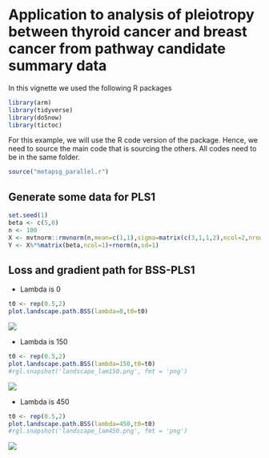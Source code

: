 # Application to analysis of pleiotropy between thyroid cancer and breast cancer from pathway candidate summary data

In this vignette we used the following R packages

``` r
library(arm)
library(tidyverse)
library(doSnow)
library(tictoc)
```

For this example, we will use the R code version of the package. Hence, we need to source the main code that is sourcing the others. All codes need to be in the same folder.

``` r
source("metapsg_parallel.r")
```

## Generate some data for PLS1

``` r
set.seed(1)
beta <- c(5,0)
n <- 100
X <- mvtnorm::rmvnorm(n,mean=c(1,1),sigma=matrix(c(3,1,1,2),ncol=2,nrow=2,byrow=T))
Y <- X%*%matrix(beta,ncol=1)+rnorm(n,sd=1)
```

## Loss and gradient path for BSS-PLS1

-   Lambda is 0

``` r
t0 <- rep(0.5,2)
plot.landscape.path.BSS(lambda=0,t0=t0)
```
![](landscape_lam0.png)

-   Lambda is 150

``` r
t0 <- rep(0.5,2)
plot.landscape.path.BSS(lambda=150,t0=t0)
#rgl.snapshot('landscape_lam150.png', fmt = 'png')
```
![](landscape_lam150.png)

-   Lambda is 450

``` r
t0 <- rep(0.5,2)
plot.landscape.path.BSS(lambda=450,t0=t0)
#rgl.snapshot('landscape_lam450.png', fmt = 'png')
```
![](landscape_lam450.png)
